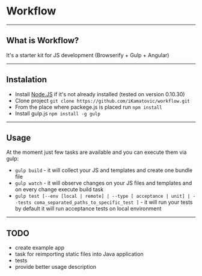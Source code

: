 # Workflow

----
## What is Workflow?

It's a starter kit for JS development (Browserify + Gulp + Angular)

----
## Instalation

* Install [Node.JS](http://nodejs.org) if it's not already installed (tested on version 0.10.30)
* Clone project `git clone https://github.com/iKamatovic/workflow.git`
* From the place where packege.js is placed run `npm install`
* Install gulp.js `npm install -g gulp`

----
## Usage

At the moment just few tasks are available and you can execute them via gulp:

*  `gulp build` - it will collect your JS and templates and create one bundle file
*  `gulp watch` - it will observe changes on your JS files and templates and on every change execute build task
*  `gulp test [--env [local | remote] | --type [ acceptance | unit] | --tests coma_separated_paths_to_specific_test ]` - it will run your tests by default it will run acceptance tests on local environment

----
## TODO

*  create example app
*  task for reimporting static files into Java application
*  tests
*  provide better usage description
